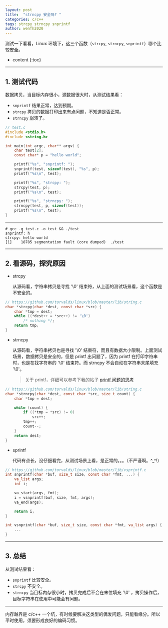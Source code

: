 ```yaml
---
layout: post
title:  "strncpy 安全吗? "
categories: c/c++
tags: strcpy strncpy snprintf
author: wenfh2020
---
```


测试一下看看，Linux 环境下，这三个函数（`strcpy`, `strncpy`, `snprintf`）哪个比较安全。



* content
{:toc}

---

## 1. 测试代码

数据拷贝，当目标内存很小，源数据很大时，从测试结果看：

* `snprintf` 结果正常，达到预期。
* `strcpy` 拷贝的数据打印出来有点问题，不知道是否正常。
* `strncpy` 崩溃了。

```c
// test.c
#include <stdio.h>
#include <string.h>

int main(int argc, char** argv) {
    char test[2];
    const char* p = "hello world";

    printf("%s", "snprintf: ");
    snprintf(test, sizeof(test), "%s", p);
    printf("%s\n", test);

    printf("%s", "strcpy: ");
    strcpy(test, p);
    printf("%s\n", test);

    printf("%s", "strncpy: ");
    strncpy(test, p, sizeof(test));
    printf("%s\n", test);
}
```

---

```shell
# gcc -g test.c -o test && ./test
snprintf: h
strcpy: hello world
[1]    18785 segmentation fault (core dumped)  ./test
```

---

## 2. 看源码，探究原因

* strcpy
  
  从源码看，字符串拷贝是寻找 '\0' 结束符，从上面的测试场景看，这个函数是不安全的。

```c
// https://github.com/torvalds/linux/blob/master/lib/string.c
char *strcpy(char *dest, const char *src) {
    char *tmp = dest;
    while ((*dest++ = *src++) != '\0')
        /* nothing */;
    return tmp;
}
```

* strncpy

  从源码看，字符串拷贝也是寻找 '\0' 结束符，而且有数据大小限制。上面测试场景，数据拷贝是安全的，但是 printf 出问题了，因为 printf 在打印字符串时，也是在找字符串的 '\0' 结束符。而 strncpy 不会自动在字符串末尾填充 '\0'。

  > 关于 printf，详细可以参考下我的帖子 [printf 问题的思考](https://wenfh2020.com/2020/03/01/c-printf/)

```c
// https://github.com/torvalds/linux/blob/master/lib/string.c
char *strncpy(char *dest, const char *src, size_t count) {
    char *tmp = dest;

    while (count) {
        if ((*tmp = *src) != 0)
            src++;
        tmp++;
        count--;
    }
    return dest;
}
```

* sprintf
  
  代码有点长，没仔细看完，从测试场景上看，是正常的。。。（不严谨啊。^_^!）

```c
// https://github.com/torvalds/linux/blob/master/lib/vsprintf.c
int snprintf(char *buf, size_t size, const char *fmt, ...) {
    va_list args;
    int i;

    va_start(args, fmt);
    i = vsnprintf(buf, size, fmt, args);
    va_end(args);

    return i;
}

int vsnprintf(char *buf, size_t size, const char *fmt, va_list args) {
    ...
}
```

---

## 3. 总结

从测试结果看：

* `snprintf` 比较安全。
* `strcpy` 不安全。
* `strncpy` 当目标内存很小时，拷贝完成后不会在末位填充 '\0' ，拷贝操作后，目标字符串在使用中可能会有问题。

---

内存越界是 c/c++ 一个坑，有时候要解决这类型的偶发问题，只能看缘分。所以平时使用，须要形成良好的编码习惯。
